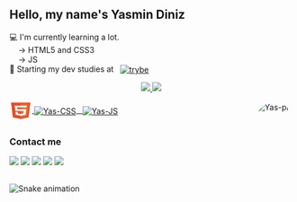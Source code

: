 ## Hello, my name's Yasmin Diniz <br>
💻 I'm currently learning a lot. <br>
 &nbsp;&nbsp;&nbsp;  → HTML5 and CSS3 <br>
 &nbsp;&nbsp;&nbsp;  → JS <br>
💚 Starting my dev studies at &nbsp; <a href="https://www.betrybe.com/" target="_blank"><img align="center" alt="trybe" width="60" src="https://static.wixstatic.com/media/4c2984_e8ba75672946447b9c0718f98d806496~mv2.png/v1/fit/w_522%2Ch_132%2Cal_c/file.png"></a>
<div align="center">
  <a href="https://github.com/yasmindiniz99">
  <img height="215em" src="https://github-readme-stats.vercel.app/api?username=yasmindiniz99&show_icons=true&theme=radical&include_all_commits=true&count_private=true"/>
  <img height="180em" src="https://github-readme-stats.vercel.app/api/top-langs/?username=yasmindiniz99&layout=compact&langs_count=7&theme=cobalt"/>
  </a>
</div>
<div style="display: inline_block"><br>
  <a href="https://github.com/yasmindiniz99">
  <img align="center" alt="Yas-HTML" height="30" width="40" src="https://raw.githubusercontent.com/devicons/devicon/master/icons/html5/html5-original.svg">
  <img align="center" alt="Yas-CSS" heigth="20" width="30" src="https://cdn.jsdelivr.net/gh/devicons/devicon/icons/css3/css3-original.svg" />
  &nbsp;
  <img align="center" alt="Yas-JS" heigth="20" width="30" src="https://cdn.jsdelivr.net/gh/devicons/devicon/icons/javascript/javascript-original.svg" />
  </a>

  <img align="right" alt="Yas-pic" height="150" style="border-radius:50px;" src="https://cdn.discordapp.com/attachments/934061649869021206/949010638993256498/GIFPAL-20220303152822.gif">
</div>
  
  ##
  ### Contact me
 
<div>

  <a href="https://www.youtube.com/channel/UCcE0SxCRxQeto7U_qDfINnw" target="_blank"><img src="https://img.shields.io/badge/YouTube-FF0000?style=for-the-badge&logo=youtube&logoColor=white" target="_blank"></a>
  <a href="https://instagram.com/yasmindiniz99" target="_blank"><img src="https://img.shields.io/badge/-Instagram-%23E4405F?style=for-the-badge&logo=instagram&logoColor=white" target="_blank"></a>
  <a href="https://www.twitch.tv/yasmindiniz99" target="_blank"><img src="https://img.shields.io/badge/Twitch-9146FF?style=for-the-badge&logo=twitch&logoColor=white" target="_blank"></a> 
  <a href = "mailto:yasmindiniz99@gmail.com"><img src="https://img.shields.io/badge/-Gmail-%23333?style=for-the-badge&logo=gmail&logoColor=white" target="_blank"></a>
  <a href="https://www.linkedin.com/in/yasmin-diniz-dos-santos-553707229/" target="_blank"><img src="https://img.shields.io/badge/-LinkedIn-%230077B5?style=for-the-badge&logo=linkedin&logoColor=white" target="_blank"></a> 
  
  ##
 
  ![Snake animation](https://github.com/yasmindiniz99/yasmindiniz99/blob/output/github-contribution-grid-snake.svg)
  
</div>
